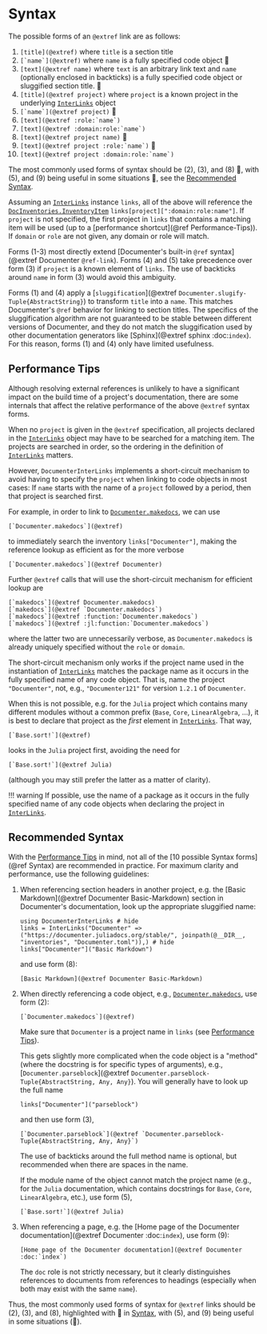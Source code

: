 # Syntax

The possible forms of an `@extref` link are as follows:

1. ```[title](@extref)``` where `title` is a section title
2. ```[`name`](@extref)``` where `name` is a fully specified code object 🏅
3. ```[text](@extref name)``` where `text` is an arbitrary link text and `name` (optionally enclosed in backticks) is a fully specified code object or sluggified section title. 🏅
4. ```[title](@extref project)``` where `project` is a known project in the underlying [`InterLinks`](@ref) object
5. ```[`name`](@extref project)``` 🥈
6. ```[text](@extref :role:`name`)```
7. ```[text](@extref :domain:role:`name`)```
8. ```[text](@extref project name)``` 🏅
9. ```[text](@extref project :role:`name`)``` 🥈
10. ```[text](@extref project :domain:role:`name`)```


The most commonly used forms of syntax should be (2), (3), and (8) 🏅, with (5), and (9) being useful in some situations 🥈, see the [Recommended Syntax](@ref).

Assuming an [`InterLinks`](@ref) instance `links`, all of the above will reference the [`DocInventories.InventoryItem`](@extref) `links[project][":domain:role:name"]`. If `project` is not specified, the first project in `links` that contains a matching item will be used (up to a [performance shortcut](@ref Performance-Tips)). If `domain` or `role` are not given, any domain or role will match.

Forms (1-3) most directly extend [Documenter's built-in `@ref` syntax](@extref Documenter `@ref-link`). Forms (4) and (5) take precedence over form (3) if `project` is a known element of `links`. The use of backticks around `name` in form (3) would avoid this ambiguity.

Forms (1) and (4) apply a [`sluggification`](@extref `Documenter.slugify-Tuple{AbstractString}`) to transform `title` into a `name`.  This matches Documenter's `@ref` behavior for linking to section titles. The specifics of the sluggification algorithm are not guaranteed to be stable between different versions of Documenter, and they do not match the sluggification used by other documentation generators like [Sphinx](@extref sphinx :doc:`index`). For this reason, forms (1) and (4) only have limited usefulness.

## Performance Tips

Although resolving external references is unlikely to have a significant impact on the build time of a project's documentation, there are some internals that affect the relative performance of the above `@extref` syntax forms.

When no `project` is given in the `@extref` specification, all projects declared in the [`InterLinks`](@ref) object may have to be searched for a matching item. The projects are searched in order, so the ordering in the definition of [`InterLinks`](@ref) matters.

However, `DocumenterInterLinks` implements a short-circuit mechanism to avoid having to specify the `project` when linking to code objects in most cases: If `name` starts with the name of a `project` followed by a period, then that project is searched first.

For example, in order to link to [`Documenter.makedocs`](@extref), we can use

```
[`Documenter.makedocs`](@extref)
```

to immediately search the inventory `links["Documenter"]`, making the reference lookup as efficient as for the more verbose

```
[`Documenter.makedocs`](@extref Documenter)
```

Further `@extref` calls that will use the short-circuit mechanism for efficient lookup are

```
[`makedocs`](@extref Documenter.makedocs)
[`makedocs`](@extref `Documenter.makedocs`)
[`makedocs`](@extref :function:`Documenter.makedocs`)
[`makedocs`](@extref :jl:function:`Documenter.makedocs`)
```

where the latter two are unnecessarily verbose, as `Documenter.makedocs` is already uniquely specified without the `role` or `domain`.

The short-circuit mechanism only works if the project name used in the instantiation of [`InterLinks`](@ref) matches the package name as it occurs in the fully specified name of any code object. That is, name the project `"Documenter"`, not, e.g., `"Documenter121"` for version `1.2.1` of `Documenter`.

When this is not possible, e.g. for the `Julia` project which contains many different modules without a common prefix (`Base`, `Core`, `LinearAlgebra`, …), it is best to declare that project as the *first* element in [`InterLinks`](@ref). That way,

```
[`Base.sort!`](@extref)
```

looks in the `Julia` project first, avoiding the need for

```
[`Base.sort!`](@extref Julia)
```

(although you may still prefer the latter as a matter of clarity).


!!! warning
    If possible, use the name of a package as it occurs in the fully specified name of any code objects when declaring the project in [`InterLinks`](@ref).


## Recommended Syntax

With the [Performance Tips](@ref) in mind, not all of the [10 possible Syntax forms](@ref Syntax) are recommended in practice. For maximum clarity and performance, use the following guidelines:

1. When referencing section headers in another project, e.g. the [Basic Markdown](@extref Documenter Basic-Markdown) section in Documenter's documentation, look up the appropriate sluggified name:

   ```@example syntax
   using DocumenterInterLinks # hide
   links = InterLinks("Documenter" => ("https://documenter.juliadocs.org/stable/", joinpath(@__DIR__, "inventories", "Documenter.toml")),) # hide
   links["Documenter"]("Basic Markdown")
   ```

   and use form (8):

   ```
   [Basic Markdown](@extref Documenter Basic-Markdown)
   ```

2. When directly referencing a code object, e.g., [`Documenter.makedocs`](@extref), use form (2):

   ```
   [`Documenter.makedocs`](@extref)
   ```

   Make sure that `Documenter` is a project name in `links` (see [Performance Tips](@ref)).

   This gets slightly more complicated when the code object is a "method" (where the docstring is for specific types of arguments), e.g., [`Documenter.parseblock`](@extref `Documenter.parseblock-Tuple{AbstractString, Any, Any}`). You will generally have to look up the full name

   ```@example syntax
   links["Documenter"]("parseblock")
   ```

   and then use form (3),

   ```
   [`Documenter.parseblock`](@extref `Documenter.parseblock-Tuple{AbstractString, Any, Any}`)
   ```

   The use of backticks around the full method name is optional, but recommended when there are spaces in the name.

   If the module name of the object cannot match the project name (e.g., for the `Julia` documentation, which contains docstrings for `Base`, `Core`, `LinearAlgebra`, etc.), use form (5),

   ```
   [`Base.sort!`](@extref Julia)
   ```

3. When referencing a page, e.g. the [Home page of the Documenter documentation](@extref Documenter :doc:`index`), use form (9):

   ```
   [Home page of the Documenter documentation](@extref Documenter :doc:`index`)
   ```

   The `doc` role is not strictly necessary, but it clearly distinguishes references to documents from references to headings (especially when both may exist with the same `name`).


Thus, the most commonly used forms of syntax for `@extref` links should be (2), (3), and (8), highlighted with 🏅 in [Syntax](@ref), with (5), and (9) being useful in some situations (🥈).
